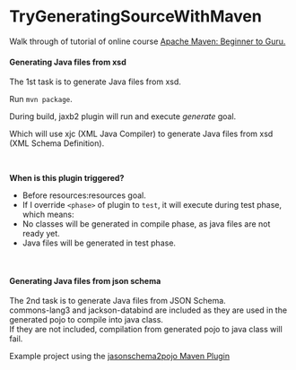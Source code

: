 # TryGeneratingSourceWithMaven


Walk through of tutorial of online course [Apache Maven: Beginner to Guru.](https://www.udemy.com/draft/2043700/?couponCode=GITHUB_REPO)


#### Generating Java files from xsd ####
The 1st task is to generate Java files from xsd. 

Run `mvn package`.

During build, jaxb2 plugin will run and execute _generate_ goal. 

Which will use xjc (XML Java Compiler) to generate Java files from xsd (XML Schema Definition).   

&nbsp;

**When is this plugin triggered?**   
* Before resources:resources goal. 
* If I override `<phase>` of plugin to `test`, it will execute during test phase, which means: 
* No classes will be generated in compile phase, as java files are not ready yet. 
* Java files will be generated in test phase. 


&nbsp;
#### Generating Java files from json schema #####
The 2nd task is to generate Java files from JSON Schema.  
commons-lang3 and jackson-databind are included as they are used in the generated pojo to compile into java class.   
If they are not included, compilation from generated pojo to java class will fail.  

Example project using the [jasonschema2pojo Maven Plugin](https://joelittlejohn.github.io/jsonschema2pojo/site/0.5.1/generate-mojo.html)

